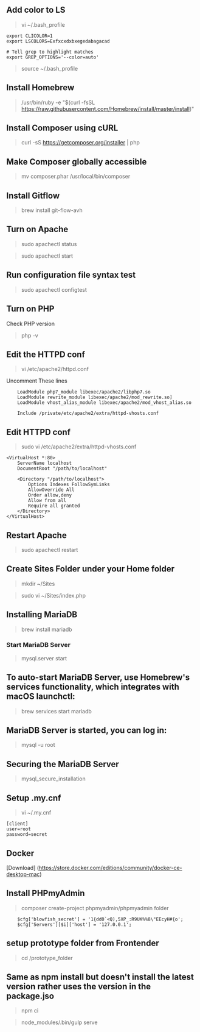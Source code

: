 ## Add color to LS

> vi ~/.bash_profile
  ```# Tell ls to be colourful
  export CLICOLOR=1
  export LSCOLORS=Exfxcxdxbxegedabagacad
 
  # Tell grep to highlight matches
  export GREP_OPTIONS='--color=auto'
  ```

> source ~/.bash_profile

## Install Homebrew

> /usr/bin/ruby -e "$(curl -fsSL https://raw.githubusercontent.com/Homebrew/install/master/install)"

## Install Composer using cURL

> curl -sS https://getcomposer.org/installer | php

## Make Composer globally accessible

> mv composer.phar /usr/local/bin/composer

## Install Gitflow

> brew install git-flow-avh

## Turn on Apache

> sudo apachectl status

> sudo apachectl start

## Run configuration file syntax test

> sudo apachectl configtest

## Turn on PHP

Check PHP version
> php -v

## Edit the HTTPD conf

> vi /etc/apache2/httpd.conf

Uncomment These lines

```
    LoadModule php7_module libexec/apache2/libphp7.so    
    LoadModule rewrite_module libexec/apache2/mod_rewrite.so]
    LoadModule vhost_alias_module libexec/apache2/mod_vhost_alias.so
    
    Include /private/etc/apache2/extra/httpd-vhosts.conf
  ```
  
## Edit HTTPD conf

> sudo vi /etc/apache2/extra/httpd-vhosts.conf 

```
<VirtualHost *:80>
    ServerName localhost
    DocumentRoot "/path/to/localhost"

    <Directory "/path/to/localhost">
        Options Indexes FollowSymLinks
        AllowOverride All
        Order allow,deny
        Allow from all
        Require all granted
    </Directory>
</VirtualHost>
```

## Restart Apache

> sudo apachectl restart

## Create Sites Folder under your Home folder

> mkdir ~/Sites

> sudo vi ~/Sites/index.php

<?php
echo "Hello From Sites Folder!";
phpinfo();
?>


## Installing MariaDB

> brew install mariadb

### Start MariaDB Server

> mysql.server start

## To auto-start MariaDB Server, use Homebrew's services functionality, which integrates with macOS launchctl:

> brew services start mariadb

## MariaDB Server is started, you can log in:

> mysql -u root

## Securing the MariaDB Server

> mysql_secure_installation

## Setup .my.cnf

> vi ~/.my.cnf

```
[client]
user=root
password=secret
```

## Docker

[Download] (https://store.docker.com/editions/community/docker-ce-desktop-mac)

## Install PHPmyAdmin

> composer create-project phpmyadmin/phpmyadmin folder

```
    $cfg['blowfish_secret'] = '1{dd0`<Q),5XP_:R9UK%%8\"EEcyH#{o'; 
    $cfg['Servers'][$i]['host'] = '127.0.0.1';
```

## setup prototype folder from Frontender

> cd /prototype_folder

## Same as npm install but doesn't install the latest version rather uses the version in the package.jso

> npm ci 

> node_modules/.bin/gulp serve

